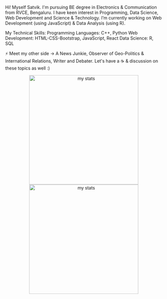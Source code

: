 Hi!
Myself Satvik. I'm pursuing BE degree in Electronics & Communication from RVCE, Bengaluru. I have keen interest in Programming, Data Science, Web Development and Science & Technology. I’m currently working on Web Development (using JavaScript) & Data Analysis (using R).

My Technical Skills:
Programming Languages: C++, Python
Web Development: HTML-CSS-Bootstrap, JavaScript, React
Data Science: R, SQL

⚡ Meet my other side -> A News Junkie, Observer of Geo-Politics & International Relations, Writer and Debater. Let's have a ☕ & discussion on these topics as well :)

<p align="center">
  <img src="https://github-readme-stats.vercel.app/api?username=satviktiwari&&show_icons=true&theme=algolia" width="350" title="my stats">
  <img src="https://github-readme-stats.vercel.app/api/top-langs/?username=satviktiwari&&show_icons=true&title_color=ffffff&icon_color=bb2acf&text_color=daf7dc&bg_color=151515" width="350" title="my stats">
  
</p>
